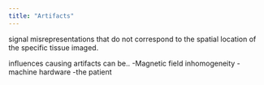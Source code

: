 ```yaml
---
title: "Artifacts"
---
```

signal misrepresentations that do not correspond to the spatial 
location of the specific tissue imaged. 

influences causing artifacts can be..
-Magnetic field inhomogeneity
-machine hardware
-the patient

